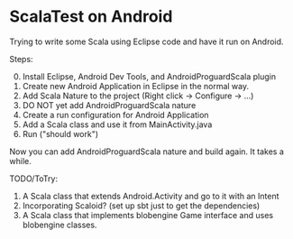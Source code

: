 # ScalaTest on Android

Trying to write some Scala using Eclipse code and have it run on Android. 

Steps:

0. Install Eclipse, Android Dev Tools, and AndroidProguardScala plugin
1. Create new Android Application in Eclipse in the normal way.
2. Add Scala Nature to the project (Right click -> Configure -> ...)
3. DO NOT yet add AndroidProguardScala nature
4. Create a run configuration for Android Application
5. Add a Scala class and use it from MainActivity.java
6. Run ("should work")

Now you can add AndroidProguardScala nature and build again. It takes a while.


TODO/ToTry:
1. A Scala class that extends Android.Activity and go to it with an Intent
2. Incorporating Scaloid? (set up sbt just to get the dependencies)
3. A Scala class that implements blobengine Game interface and uses blobengine
   classes.
